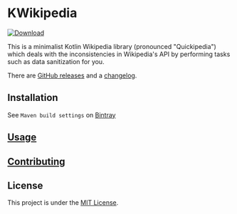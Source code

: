 # KWikipedia

[![Download](https://api.bintray.com/packages/neelkamath/kwikipedia/kwikipedia/images/download.svg)](https://bintray.com/neelkamath/kwikipedia/kwikipedia/_latestVersion)

This is a minimalist Kotlin Wikipedia library (pronounced "Quickipedia") which deals with the inconsistencies in Wikipedia's API by performing tasks such as data sanitization for you.

There are [GitHub releases](https://github.com/neelkamath/kwikipedia/releases) and a [changelog](docs/CHANGELOG.md).

## Installation

See `Maven build settings` on [Bintray](https://bintray.com/neelkamath/kwikipedia/kwikipedia)

## [Usage](https://neelkamath.gitlab.io/kwikipedia/)

## [Contributing](docs/CONTRIBUTING.md)

## License

This project is under the [MIT License](LICENSE).
